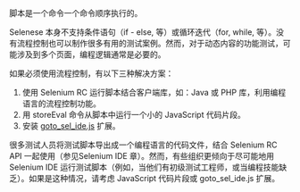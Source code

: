 脚本是一个命令一个命令顺序执行的。

Selenese 本身不支持条件语句（if - else, 等）或循环迭代（for, while, 等）。没有流程控制也可以制作很多有用的测试案例。然而，对于动态内容的功能测试，可能涉及到多个页面，编程逻辑通常是必要的。

如果必须使用流程控制，有以下三种解决方案：

1. 使用 Selenium RC 运行脚本结合客户端库，如：Java 或 PHP 库，利用编程语言的流程控制功能。
2. 用 storeEval 命令从脚本中运行一个小的 JavaScript 代码片段。
3. 安装 [goto_sel_ide.js](http://www.seleniumhq.org/docs/02_selenium_ide.jsp#goto-sel-ide-js-extension) 扩展。

很多测试人员将测试脚本导出成一个编程语言的代码文件，结合 Selenium RC API 一起使用（参见Selenium IDE 章）。然而，有些组织更倾向于尽可能地用 Selenium IDE 运行测试脚本（例如，当他们有初级测试工程师，或当编程技能缺乏）。如果是这种情况，请考虑 JavaScript 代码片段或 goto_sel_ide.js 扩展。
